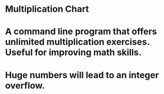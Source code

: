 # Multiplication Chart
# A command line program that offers unlimited multiplication exercises. Useful for improving math skills.
# Huge numbers will lead to an integer overflow.
